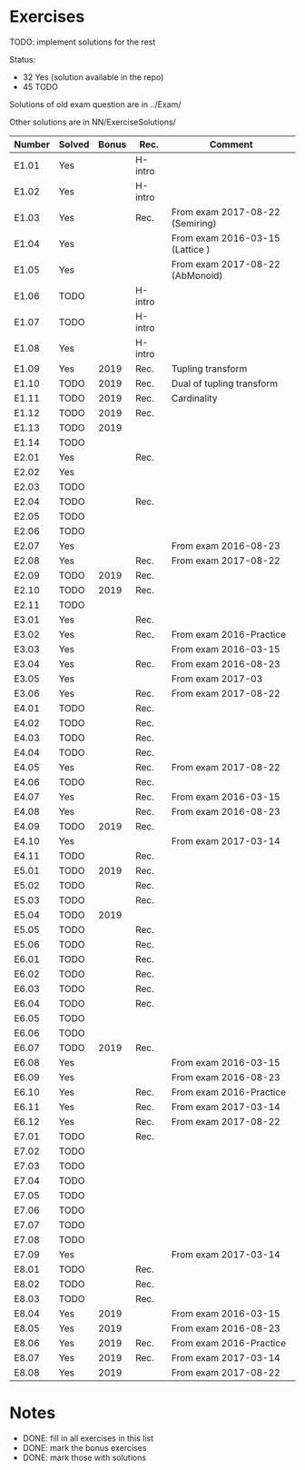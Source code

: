 # Exercises

TODO: implement solutions for the rest

Status:

* 32 Yes  (solution available in the repo)
* 45 TODO

Solutions of old exam question are in ../Exam/

Other solutions are in NN/ExerciseSolutions/

| Number | Solved | Bonus| Rec.    | Comment
| ------ | ------ | ---- | ------- | -----------
| E1.01  | Yes    |      | H-intro |
| E1.02  | Yes    |      | H-intro |
| E1.03  | Yes    |      | Rec.    | From exam 2017-08-22 (Semiring)
| E1.04  | Yes    |      |         | From exam 2016-03-15 (Lattice )
| E1.05  | Yes    |      |         | From exam 2017-08-22 (AbMonoid)
| E1.06  | TODO   |      | H-intro |
| E1.07  | TODO   |      | H-intro |
| E1.08  | Yes    |      | H-intro |
| E1.09  | Yes    | 2019 | Rec.    | Tupling transform
| E1.10  | TODO   | 2019 | Rec.    | Dual of tupling transform
| E1.11  | TODO   | 2019 | Rec.    | Cardinality
| E1.12  | TODO   | 2019 | Rec.    |
| E1.13  | TODO   | 2019 |         |
| E1.14  | TODO   |      |         |
| E2.01  | Yes    |      | Rec.    |
| E2.02  | Yes    |      |         |
| E2.03  | TODO   |      |         |
| E2.04  | TODO   |      | Rec.    |
| E2.05  | TODO   |      |         |
| E2.06  | TODO   |      |         |
| E2.07  | Yes    |      |         | From exam 2016-08-23
| E2.08  | Yes    |      | Rec.    | From exam 2017-08-22
| E2.09  | TODO   | 2019 | Rec.    |
| E2.10  | TODO   | 2019 | Rec.    |
| E2.11  | TODO   |      |         |
| E3.01  | Yes    |      | Rec.    |
| E3.02  | Yes    |      | Rec.    | From exam 2016-Practice
| E3.03  | Yes    |      |         | From exam 2016-03-15
| E3.04  | Yes    |      | Rec.    | From exam 2016-08-23
| E3.05  | Yes    |      |         | From exam 2017-03
| E3.06  | Yes    |      | Rec.    | From exam 2017-08-22
| E4.01  | TODO   |      | Rec.    |
| E4.02  | TODO   |      | Rec.    |
| E4.03  | TODO   |      | Rec.    |
| E4.04  | TODO   |      | Rec.    |
| E4.05  | Yes    |      | Rec.    | From exam 2017-08-22
| E4.06  | TODO   |      | Rec.    |
| E4.07  | Yes    |      | Rec.    | From exam 2016-03-15
| E4.08  | Yes    |      | Rec.    | From exam 2016-08-23
| E4.09  | TODO   | 2019 | Rec.    |
| E4.10  | Yes    |      |         | From exam 2017-03-14
| E4.11  | TODO   |      | Rec.    |
| E5.01  | TODO   | 2019 | Rec.    |
| E5.02  | TODO   |      | Rec.    |
| E5.03  | TODO   |      | Rec.    |
| E5.04  | TODO   | 2019 |         |
| E5.05  | TODO   |      | Rec.    |
| E5.06  | TODO   |      | Rec.    |
| E6.01  | TODO   |      | Rec.    |
| E6.02  | TODO   |      | Rec.    |
| E6.03  | TODO   |      | Rec.    |
| E6.04  | TODO   |      | Rec.    |
| E6.05  | TODO   |      |         |
| E6.06  | TODO   |      |         |
| E6.07  | TODO   | 2019 | Rec.    |
| E6.08  | Yes    |      |         | From exam 2016-03-15
| E6.09  | Yes    |      |         | From exam 2016-08-23
| E6.10  | Yes    |      | Rec.    | From exam 2016-Practice
| E6.11  | Yes    |      | Rec.    | From exam 2017-03-14
| E6.12  | Yes    |      | Rec.    | From exam 2017-08-22
| E7.01  | TODO   |      | Rec.    |
| E7.02  | TODO   |      |         |
| E7.03  | TODO   |      |         |
| E7.04  | TODO   |      |         |
| E7.05  | TODO   |      |         |
| E7.06  | TODO   |      |         |
| E7.07  | TODO   |      |         |
| E7.08  | TODO   |      |         |
| E7.09  | Yes    |      |         | From exam 2017-03-14
| E8.01  | TODO   |      | Rec.    |
| E8.02  | TODO   |      | Rec.    |
| E8.03  | TODO   |      | Rec.    |
| E8.04  | Yes    | 2019 |         | From exam 2016-03-15
| E8.05  | Yes    | 2019 |         | From exam 2016-08-23
| E8.06  | Yes    | 2019 | Rec.    | From exam 2016-Practice
| E8.07  | Yes    | 2019 | Rec.    | From exam 2017-03-14
| E8.08  | Yes    | 2019 |         | From exam 2017-08-22

# Notes

* DONE: fill in all exercises in this list
* DONE: mark the bonus exercises
* DONE: mark those with solutions
